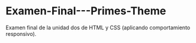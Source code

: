 # Examen-Final---Primes-Theme
Examen final de la unidad dos de HTML y CSS (aplicando comportamiento responsivo).
